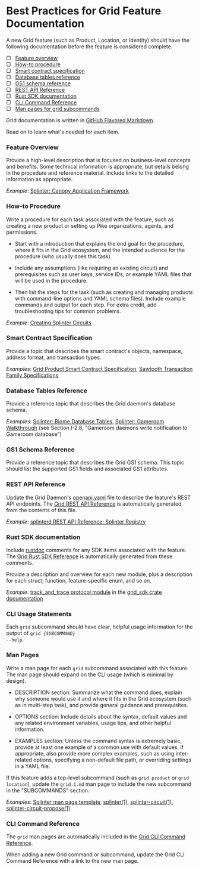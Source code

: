 # Best Practices for Grid Feature Documentation

<!--
  Copyright (c) 2024 Bitwise IO, Inc.
  Copyright (c) 2019-2020, Cargill Incorporated
  Licensed under Creative Commons Attribution 4.0 International License
  https://creativecommons.org/licenses/by/4.0/
-->

A new Grid feature (such as Product, Location, or Identity) should have the
following documentation before the feature is considered complete.

&#9634; &nbsp; [Feature overview](#overview) <br>
&#9634; &nbsp; [How-to procedure](#how-to-procedure) <br>
&#9634; &nbsp; [Smart contract specification](#smart-contract-specification) <br>
&#9634; &nbsp; [Database tables reference](#database-tables-reference) <br>
&#9634; &nbsp; [GS1 schema reference](#gs1-schema-reference) <br>
&#9634; &nbsp; [REST API Reference](#rest-api-reference) <br>
&#9634; &nbsp; [Rust SDK documentation](#rust-sdk-documentation) <br>
&#9634; &nbsp; [CLI Command Reference](#cli-command-reference) <br>
&#9634; &nbsp; [Man pages for grid subcommands](#man-pages)

Grid documentation is written in [GitHub Flavored
Markdown](https://docs.github.com/en/github/writing-on-github/about-writing-and-formatting-on-github).

Read on to learn what's needed for each item.

### Feature Overview

Provide a high-level description that is focused on business-level concepts and
benefits. Some technical information is appropriate, but details belong in the
procedure and reference material. Include links to the detailed information as
appropriate.

*Example*: [Splinter: Canopy Application
Framework](https://www.splinter.dev/docs/0.4/concepts/canopy_application_framework.html)

### How-to Procedure

Write a procedure for each task associated with the feature, such as creating a
new product or setting up Pike organizations, agents, and permissions.

* Start with a introduction that explains the end goal for the procedure, where
  it fits in the Grid ecosystem, and the intended audience for the procedure
  (who usually does this task).

* Include any assumptions (like requiring an existing circuit) and prerequisites
  such as user keys, service IDs, or example YAML files that will be used in the
  procedure.

* Then list the steps for the task (such as creating and managing products with
  command-line options and YAML schema files). Include example commands and
  output for each step. For extra credit, add troubleshooting tips for common
  problems.

*Example*: <a href="/docs/{{ site.data.general.latest_version
}}/creating_splinter_circuits.html">Creating Splinter Circuits</a>

### Smart Contract Specification

Provide a topic that describes the smart contract's objects, namespace, address
format, and transaction types.

*Examples*: <a href="/docs/{{ site.data.general.latest_version
}}/grid_product_smart_contract_specification.html">
Grid Product Smart Contract Specification</a>,
[Sawtooth Transaction Family Specifications](https://sawtooth.splinter.dev/docs/1.2/transaction_family_specifications/)

### Database Tables Reference

Provide a reference topic that describes the Grid daemon's database schema.

*Examples*: [Splinter: Biome Database
Tables](https://www.splinter.dev/docs/0.4/concepts/biome_user_management.html#biome-database-tables),
[Splinter: Gameroom Walkthrough](https://www.splinter.dev/docs/0.4/examples/gameroom/walkthrough/)
(see Section I-2.8, "Gameroom daemons write notification to Gameroom database")

### GS1 Schema Reference

Provide a reference topic that describes the Grid GS1 schema. This topic should
list the supported GS1 fields and associated GS1 attributes.

### REST API Reference

Update the Grid Daemon's
[openapi.yaml](https://github.com/splintercommunity/grid-docs/blob/main/docs/0.4/references/api/openapi.yaml)
file to describe the feature's REST API endpoints. The [Grid REST API
Reference](https://grid.splinter.dev/docs/0.4/api/) is automatically
generated from the contents of this file.

*Example*: [splinterd REST API Reference: Splinter
Registry](https://www.splinter.dev/docs/0.4/api/#tag/Splinter-Registry)

### Rust SDK documentation

Include [rustdoc]( https://doc.rust-lang.org/rustdoc/what-is-rustdoc.html)
comments for any SDK items associated with the feature.
The [Grid Rust SDK Reference](https://docs.rs/grid-sdk/) is automatically
generated from these comments.

Provide a description and overview for each new module, plus a description for
each struct, function, feature-specific enum, and so on.

*Example*: [track_and_trace protocol
module](https://docs.rs/grid-sdk/0.1.0/grid_sdk/protocol/track_and_trace/index.html)
in the [grid_sdk crate
documentation](https://docs.rs/grid-sdk/0.1.0/grid_sdk/)

### CLI Usage Statements

Each `grid` subcommand should have clear, helpful usage information for
the output of <code>grid <i>{SUBCOMMAND}</i> --help</code>.

### Man Pages

Write a man page for each ``grid`` subcommand associated with this feature.
The man page should expand on the CLI usage (which is minimal by design).

* DESCRIPTION section: Summarize what the command does, explain why someone
  would use it and where it fits in the Grid ecosystem (such as in multi-step
  task), and provide general guidance and prerequisites.

* OPTIONS section: Include details about the syntax, default values and
  any related environment variables, usage tips, and other helpful information.

* EXAMPLES section: Unless the command syntax is extremely basic, provide at
  least one example of a common use with default values.
  If appropriate, also provide more complex examples, such as using
  inter-related options, specifying a non-default file path, or
  overriding settings in a YAML file.

If this feature adds a top-level subcommand (such as `grid product` or `grid
location`), update the `grid.1.md` man page to include the new subcommand in
the "SUBCOMMANDS" section.

*Examples*: [Splinter man page
template](https://github.com/Cargill/splinter/blob/master/cli/man/TEMPLATE.1.md.example),
[splinter(1)](https://github.com/Cargill/splinter/blob/master/cli/man/splinter.1.md),
[splinter-circuit(1)](https://github.com/Cargill/splinter/blob/master/cli/man/splinter-circuit.1.md),
[splinter-circuit-propose(1)](https://github.com/Cargill/splinter/blob/master/cli/man/splinter-circuit-propose.1.md)

### CLI Command Reference

The `grid` man pages are automatically included in the
<a href="/docs/{{ site.data.general.latest_version }}/cli_references.html">
Grid CLI Command Reference</a>.

When adding a new Grid command or subcommand, update the Grid CLI Command
Reference with a link to the new man page.
